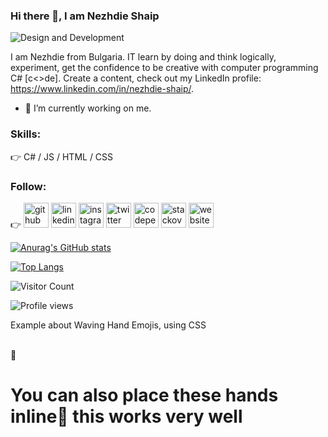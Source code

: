### Hi there 👋, I am Nezhdie Shaip 

![Design and Development](hhttps://twitter.com/NejzhdieShaip)

I am Nezhdie from Bulgaria. IT learn by doing and think logically, experiment, get the confidence to be creative with computer programming C# [c<>de]. Create a content, check out my LinkedIn profile: https://www.linkedin.com/in/nezhdie-shaip/.

- 🔭 I’m currently working on me. 

### Skills:
:point_right: C# / JS / HTML / CSS
            
### Follow:
:point_right: [<img src='https://img.icons8.com/fluency-systems-regular/48/000000/github.png' alt='github' height='40'>](https://github.com/NeSh74) [<img src='https://img.icons8.com/fluency/48/000000/linkedin.png' alt='linkedin' height='40'>](https://www.linkedin.com/in/nezhdie-shaip/)   [<img src='https://img.icons8.com/fluency/48/000000/instagram-new.png' alt='instagram' height='40'>](https://www.instagram.com/n_sh_n_sh/)  [<img src='https://img.icons8.com/fluency/48/000000/stack-of-tweets.png' alt='twitter' height='40'>](https://twitter.com/@NejzhdieShaip)  [<img src='https://cdn.jsdelivr.net/npm/simple-icons@3.0.1/icons/codepen.svg' alt='codepen' height='40'>](https://codepen.io/NeSh74)  [<img src='https://img.icons8.com/fluency/48/000000/stackoverflow.png' alt='stackoverflow' height='40'>](https://stackoverflow.com/users/16817248)  [<img src='https://cdn.jsdelivr.net/npm/simple-icons@3.0.1/icons/icloud.svg' alt='website' height='40'>](https://github.com/NeSh74)  


[![Anurag's GitHub stats](https://github-readme-stats.vercel.app/api?username=NeSh74)](https://github.com/anuraghazra/github-readme-stats)

[![Top Langs](https://github-readme-stats.vercel.app/api/top-langs/?username=NeSh74&layout=compact)](https://github.com/NeSh74/github-readme-stats)

![Visitor Count](https://profile-counter.glitch.me/{NeSh74}/count.svg)

![Profile views](https://gpvc.arturio.dev/NeSh74)  

<span>Example about Waving Hand Emojis, using CSS</span>
<br />
<br />

<span class="waving-hand">👋</span>

<!-- There is also the possipility of having the hands in text -->
<h1>You can also place these hands inline<span class="waving-hand">👋</span>  this works very well</h1>


<!--
**NeSh74/NeSh74** is a ✨ _special_ ✨ repository because its `README.md` (this file) appears on your GitHub profile.



Here are some ideas to get you started:

- 🔭 I’m currently working on ...
- 🌱 I’m currently learning ...
- 👯 I’m looking to collaborate on ...
- 🤔 I’m looking for help with ...
- 💬 Ask me about ...
- 📫 How to reach me: ...
- 😄 Pronouns: ...
- ⚡ Fun fact: ...
![Visitor Count](https : //profile-counter.glitch.me/{NeSh74}/count.svg)
-->
